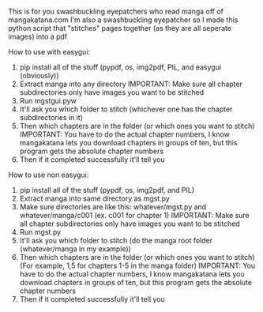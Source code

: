 This is for you swashbuckling eyepatchers who read manga off of mangakatana.com
I'm also a swashbuckling eyepatcher so I made this python script that "stitches" pages together (as they are all seperate images) into a pdf

How to use with easygui:
  1. pip install all of the stuff (pypdf, os, img2pdf, PIL, and easygui (obviously))
  2. Extract manga into any directory
     IMPORTANT: Make sure all chapter subdirectories only have images you want to be stitched
  6. Run mgstgui.pyw
  7. It'll ask you which folder to stitch (whichever one has the chapter subdirectories in it)
  8. Then which chapters are in the folder (or which ones you want to stitch)
     IMPORTANT: You have to do the actual chapter numbers, I know mangakatana lets you download chapters in groups of ten, but this program gets the absolute chapter numbers
  10. Then if it completed successfully it'll tell you

How to use non easygui:
  1. pip install all of the stuff (pypdf, os, img2pdf, and PIL)
  2. Extract manga into same directory as mgst.py
  3. Make sure directories are like this:
     whatever/mgst.py and whatever/manga/c001 (ex. c001 for chapter 1)
     IMPORTANT: Make sure all chapter subdirectories only have images you want to be stitched
  4. Run mgst.py
  5. It'll ask you which folder to stitch (do the manga root folder (whatever/manga in my example))
  6. Then which chapters are in the folder (or which ones you want to stitch) (For example, 1,5 for chapters 1-5 in the manga folder)
     IMPORTANT: You have to do the actual chapter numbers, I know mangakatana lets you download chapters in groups of ten, but this program gets the absolute chapter numbers
  7. Then if it completed successfully it'll tell you
